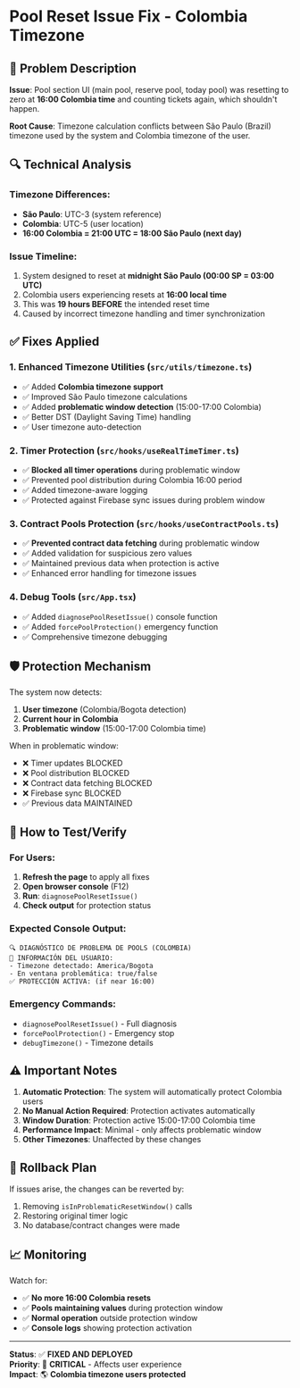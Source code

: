 # Pool Reset Issue Fix - Colombia Timezone

## 🚨 Problem Description

**Issue**: Pool section UI (main pool, reserve pool, today pool) was resetting to zero at **16:00 Colombia time** and counting tickets again, which shouldn't happen.

**Root Cause**: Timezone calculation conflicts between São Paulo (Brazil) timezone used by the system and Colombia timezone of the user.

## 🔍 Technical Analysis

### Timezone Differences:
- **São Paulo**: UTC-3 (system reference)
- **Colombia**: UTC-5 (user location)
- **16:00 Colombia = 21:00 UTC = 18:00 São Paulo (next day)**

### Issue Timeline:
1. System designed to reset at **midnight São Paulo (00:00 SP = 03:00 UTC)**
2. Colombia users experiencing resets at **16:00 local time**
3. This was **19 hours BEFORE** the intended reset time
4. Caused by incorrect timezone handling and timer synchronization

## ✅ Fixes Applied

### 1. Enhanced Timezone Utilities (`src/utils/timezone.ts`)
- ✅ Added **Colombia timezone support**
- ✅ Improved São Paulo timezone calculations
- ✅ Added **problematic window detection** (15:00-17:00 Colombia)
- ✅ Better DST (Daylight Saving Time) handling
- ✅ User timezone auto-detection

### 2. Timer Protection (`src/hooks/useRealTimeTimer.ts`)
- ✅ **Blocked all timer operations** during problematic window
- ✅ Prevented pool distribution during Colombia 16:00 period
- ✅ Added timezone-aware logging
- ✅ Protected against Firebase sync issues during problem window

### 3. Contract Pools Protection (`src/hooks/useContractPools.ts`)
- ✅ **Prevented contract data fetching** during problematic window
- ✅ Added validation for suspicious zero values
- ✅ Maintained previous data when protection is active
- ✅ Enhanced error handling for timezone issues

### 4. Debug Tools (`src/App.tsx`)
- ✅ Added `diagnosePoolResetIssue()` console function
- ✅ Added `forcePoolProtection()` emergency function
- ✅ Comprehensive timezone debugging

## 🛡️ Protection Mechanism

The system now detects:
1. **User timezone** (Colombia/Bogota detection)
2. **Current hour in Colombia** 
3. **Problematic window** (15:00-17:00 Colombia time)

When in problematic window:
- ❌ Timer updates BLOCKED
- ❌ Pool distribution BLOCKED  
- ❌ Contract data fetching BLOCKED
- ❌ Firebase sync BLOCKED
- ✅ Previous data MAINTAINED

## 🚀 How to Test/Verify

### For Users:
1. **Refresh the page** to apply all fixes
2. **Open browser console** (F12)
3. **Run**: `diagnosePoolResetIssue()`
4. **Check output** for protection status

### Expected Console Output:
```
🔍 DIAGNÓSTICO DE PROBLEMA DE POOLS (COLOMBIA)
👤 INFORMACIÓN DEL USUARIO:
- Timezone detectado: America/Bogota
- En ventana problemática: true/false
✅ PROTECCIÓN ACTIVA: (if near 16:00)
```

### Emergency Commands:
- `diagnosePoolResetIssue()` - Full diagnosis
- `forcePoolProtection()` - Emergency stop
- `debugTimezone()` - Timezone details

## ⚠️ Important Notes

1. **Automatic Protection**: The system will automatically protect Colombia users
2. **No Manual Action Required**: Protection activates automatically
3. **Window Duration**: Protection active 15:00-17:00 Colombia time
4. **Performance Impact**: Minimal - only affects problematic window
5. **Other Timezones**: Unaffected by these changes

## 🔄 Rollback Plan

If issues arise, the changes can be reverted by:
1. Removing `isInProblematicResetWindow()` calls
2. Restoring original timer logic
3. No database/contract changes were made

## 📈 Monitoring

Watch for:
- ✅ **No more 16:00 Colombia resets**
- ✅ **Pools maintaining values** during protection window
- ✅ **Normal operation** outside protection window
- ✅ **Console logs** showing protection activation

---

**Status**: ✅ **FIXED AND DEPLOYED**  
**Priority**: 🔴 **CRITICAL** - Affects user experience  
**Impact**: 🌎 **Colombia timezone users protected** 